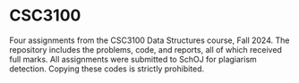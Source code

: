 # CSC3100
Four assignments from the CSC3100 Data Structures course, Fall 2024. The repository includes the problems, code, and reports, all of which received full marks.
All assignments were submitted to SchOJ for plagiarism detection. Copying these codes is strictly prohibited.
